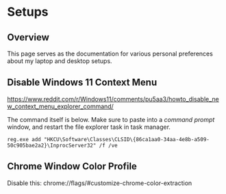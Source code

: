 # Setups

## Overview

This page serves as the documentation for various personal preferences about my laptop and desktop setups.

## Disable Windows 11 Context Menu

https://www.reddit.com/r/Windows11/comments/pu5aa3/howto_disable_new_context_menu_explorer_command/

The command itself is below. Make sure to paste into a _command prompt_ window, and restart the file explorer task in task manager.

```
reg.exe add "HKCU\Software\Classes\CLSID\{86ca1aa0-34aa-4e8b-a509-50c905bae2a2}\InprocServer32" /f /ve
```

## Chrome Window Color Profile

Disable this: chrome://flags/#customize-chrome-color-extraction
